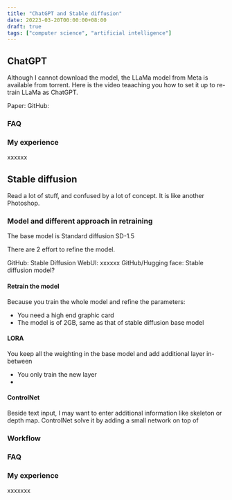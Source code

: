 ```yaml
---
title: "ChatGPT and Stable diffusion"
date: 20223-03-20T00:00:00+08:00
draft: true
tags: ["computer science", "artificial intelligence"]
---
```


## ChatGPT

Although I cannot download the model, the LLaMa model from Meta is available from torrent. 
Here is the video teaaching you how to set it up to re-train LLaMa as ChatGPT.

Paper:
GitHub:

### FAQ

### My experience

xxxxxx



## Stable diffusion

Read a lot of stuff, and confused by a lot of concept. It is like another Photoshop.

### Model and different approach in retraining

The base model is Standard diffusion SD-1.5

There are 2 effort to refine the model. 

GitHub: Stable Diffusion WebUI: xxxxxx
GitHub/Hugging face: Stable diffusion model?

#### Retrain the model
Because you train the whole model and refine the parameters:
- You need a high end graphic card
- The model is of 2GB, same as that of stable diffusion base model

#### LORA
You keep all the weighting in the base model and add additional layer in-between
- You only train the new layer
- 

#### ControlNet
Beside text input, I may want to enter additional information like skeleton or depth map. ControlNet solve it by adding a 
small network on top of 

### Workflow

### FAQ


### My experience

xxxxxxx